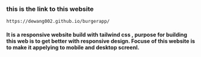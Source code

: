 
### this is the link to this website
```
https://dewang002.github.io/burgerapp/
```
#### It is a responsive website build with tailwind css , purpose for building this web is to get better with responsive design. Focuse of this website is to make it appelying to mobile and desktop screenl.
